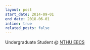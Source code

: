 ```yaml
---
layout: post
start_date: 2014-09-01
end_date: 2018-06-01
inline: true
related_posts: false
---
```


Undergraduate Student @ [NTHU EECS](https://nthu-en.site.nthu.edu.tw)
